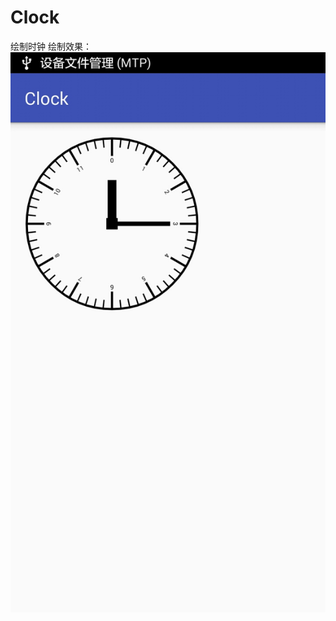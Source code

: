 # Clock
绘制时钟
绘制效果：
![image](https://github.com/ChenQingZhen/Clock/blob/master/screenshot/clock.jpeg)
